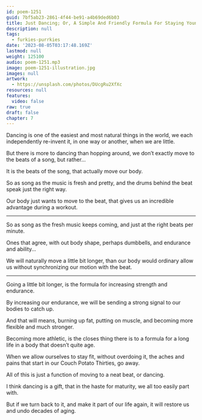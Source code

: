 ```yaml
---
id: poem-1251
guid: 7bf5ab23-2861-4f44-be91-a4b69ded6b03
title: Just Dancing; Or, A Simple And Friendly Formula For Staying Young
description: null
tags:
  - furkies-purrkies
date: '2023-08-05T03:17:48.169Z'
lastmod: null
weight: 125100
audio: poem-1251.mp3
image: poem-1251-illustration.jpg
images: null
artwork:
  - https://unsplash.com/photos/DUcgRu2XfXc
resources: null
features:
  video: false
raw: true
draft: false
chapter: 7
---
```


Dancing is one of the easiest and most natural things in the world,
we each independently re-invent it, in one way or another, when we are little.

But there is more to dancing than hopping around,
we don’t exactly move to the beats of a song, but rather…

It is the beats of the song,
that actually move our body.

So as song as the music is fresh and pretty,
and the drums behind the beat speak just the right way.

Our body just wants to move to the beat,
that gives us an incredible advantage during a workout.

---

So as song as the fresh music keeps coming,
and just at the right beats per minute.

Ones that agree,
with out body shape, perhaps dumbbells, and endurance and ability…

We will naturally move a little bit longer,
than our body would ordinary allow us without synchronizing our motion with the beat.

---

Going a little bit longer,
is the formula for increasing strength and endurance.

By increasing our endurance,
we will be sending a strong signal to our bodies to catch up.

And that will means, burning up fat, putting on muscle,
and becoming more flexible and much stronger.

Becoming more athletic,
is the closes thing there is to a formula for a long life in a body that doesn’t quite age.

When we allow ourselves to stay fit, without overdoing it,
the aches and pains that start in our Couch Potato Thirties, go away.

All of this is just a function of moving to a neat beat,
or dancing.

I think dancing is a gift,
that in the haste for maturity, we all too easily part with.

But if we turn back to it, and make it part of our life again,
it will restore us and undo decades of aging.

